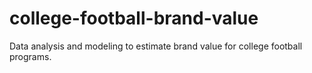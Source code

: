 # college-football-brand-value
Data analysis and modeling to estimate brand value for college football programs.
